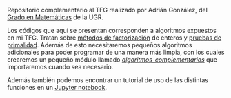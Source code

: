 Repositorio complementario al TFG realizado por Adrián González, del [Grado en Matemáticas](https://grados.ugr.es/matematicas/) de la UGR. 

Los códigos que aquí se presentan corresponden a algoritmos expuestos en mi TFG. Tratan sobre [métodos de factorización](https://github.com/adrii7890/codigos-Python-TFG/tree/main/M%C3%A9todos%20de%20factorizaci%C3%B3n) de enteros y [pruebas de primalidad](https://github.com/adrii7890/codigos-Python-TFG/tree/main/Pruebas%20de%20primalidad). Además de esto necesitaremos pequeños algoritmos adicionales para poder programar de una manera más limpia, con los cuales crearemos un pequeño módulo llamado [*algoritmos_complementarios*](https://github.com/adrii7890/codigos-Python-TFG/blob/main/algoritmos_complementarios.py) que importaremos cuando sea necesario. 

Además también podemos encontrar un tutorial de uso de las distintas funciones en un [Jupyter notebook](https://github.com/adrii7890/codigos-Python-TFG/blob/main/Tutorial%20de%20uso%20de%20las%20funciones%20implementadas.ipynb).
